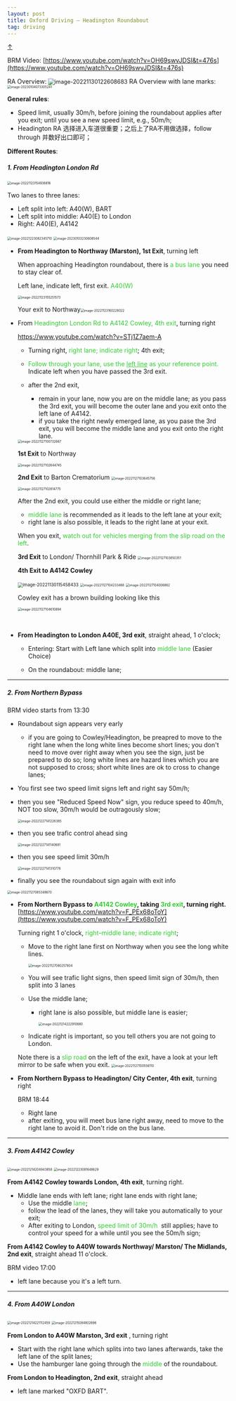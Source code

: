 ```yaml
---
layout: post
title: Oxford Driving – Headington Roundabout
tag: driving
---
```


<a class="top-link" href="#" id="js-top">↑</a>

BRM Video: [https://www.youtube.com/watch?v=OH69swvJDSI&t=476s](https://www.youtube.com/watch?v=OH69swvJDSI&t=476s)

RA Overview:
<img src="{{ site.baseurl}}/images/image-20221130122608683.png" alt="image-20221130122608683" style="zoom:90%;" />
RA Overview with lane marks:
<img src="{{ site.baseurl}}/images/image-20230104073305241.png" alt="image-20230104073305241" style="zoom:50%;" />

**General rules**:

-   Speed limit, usually 30m/h, before joining the roundabout applies after you exit; until you see a new speed limit, e.g., 50m/h;
-   Headington RA 选择进入车道很重要；之后上了RA不用做选择，follow through 并数好出口即可；



**Different Routes**:

##### **1. From Headington London Rd**

<img src="{{ site.baseurl}}/images/image-20221123154938816.png" alt="image-20221123154938816" style="zoom:50%;" />

Two lanes to three lanes:

-   Left split into left: A40(W), BART
-   Left split into middle: A40(E) to London 
-   Right: A40(E), A4142

<img src="{{ site.baseurl}}/images/image-20221223082345710.png" alt="image-20221223082345710" style="zoom:50%;" />

<img src="{{ site.baseurl}}/images/image-20230103230606544.png" alt="image-20230103230606544" style="zoom:50%;" />

- **From Headington to Northway (Marston), 1st Exit**, turning left

  When approaching Headington roundabout, there is <span style='color:#32CD32'>a bus lane</span> you need to stay clear of.

  Left lane, indicate left, first exit. <span style='color:#32CD32'>A40(W)</span>

  <img src="{{ site.baseurl}}/images/image-20221123155251573.png" alt="image-20221123155251573" style="zoom:50%;" />

  Your exit to Northway<img src="{{ site.baseurl}}/images/image-20221123160228022.png" alt="image-20221123160228022" style="zoom:50%;" />



- From <span style="color:#32CD32">Headington London Rd to A4142 Cowley, 4th exit</span>, turning right

  <https://www.youtube.com/watch?v=STj1Z7aem-A>

  -   Turning right, <span style="color:#32CD32">right lane; indicate right</span>; 4th exit;

  -   <span style="color:#32CD32">Follow through your lane, use the <u>left line</u> as your reference point.</span> Indicate left when you have passed the 3rd exit.
  -   after the 2nd exit, 
      -   remain in your lane, now you are on the middle lane; as you pass the 3rd exit, you will become the outer lane and you exit onto the left lane of A4142.
      -   if you take the right newly emerged lane, as you pase the 3rd exit, you will become the middle lane and you exit onto the right lane.

  <img src="{{ site.baseurl}}/images/image-20221127100732667.png" alt="image-20221127100732667" style="zoom:50%;" />

  **1st Exit** to Northway

  <img src="{{ site.baseurl}}/images/image-20221127102644745.png" alt="image-20221127102644745" style="zoom:50%;" />

  **2nd Exit** to Barton Crematorium
  <img src="{{ site.baseurl}}/images/image-20221127103645756.png" alt="image-20221127103645756" style="zoom:50%;" />

  <img src="{{ site.baseurl}}/images/image-20221127102814775.png" alt="image-20221127102814775" style="zoom:50%;" />


    After the 2nd exit, you could use either the middle or right lane;
    
    -   <span style="color:#32CD32">middle lane</span> is recommended as it leads to the left lane at your exit;
    -   right lane is also possible, it leads to the right lane at your exit.
    
    When you exit, <span style="color:#32CD32">watch out for vehicles merging from the slip road on the left</span>.
    
    **3rd Exit** to London/ Thornhill Park & Ride
    <img src="{{ site.baseurl}}/images/image-20221127103850351.png" alt="image-20221127103850351" style="zoom:50%;" />
    
    **4th Exit to A4142 Cowley**
    
    <img src="{{ site.baseurl}}/images/image-20221130115458433.png" alt="image-20221130115458433" style="zoom:70%;" />
    
    <img src="{{ site.baseurl}}/images/image-20221127104233468.png" alt="image-20221127104233468" style="zoom:50%;" />
    
    <img src="{{ site.baseurl}}/images/image-20221127104006862.png" alt="image-20221127104006862" style="zoom:50%;" />
    
    Cowley exit has a brown building looking like this
    
    <img src="{{ site.baseurl}}/images/image-20221127104610894.png" alt="image-20221127104610894" style="zoom:50%;" />


​    

- **From Headington to London A40E, 3rd exit**, straight ahead, 1 o'clock;

  - Entering: Start with Left lane which split into <span style='color:#32CD32'>middle lane</span> (Easier Choice)

  - On the roundabout: middle lane;

    

___

#####  **2. From Northern Bypass**

BRM video starts from 13:30

- Roundabout sign appears very early

  -   if you are going to Cowley/Headington, be preapred to move to the right lane when the long  white lines become short lines; you don't need to move over right away when you see the sign, just be prepared to do so; long white lines are hazard lines which you are not supposed to cross; short white lines are ok to cross to change lanes;

- You first see two speed limit signs left and right say 50m/h;

- then you see "Reduced Speed Now" sign, you reduce speed to 40m/h, NOT too slow, 30m/h would be outragously slow; 

  <img src="{{ site.baseurl}}/images/image-20221227141226385.png" alt="image-20221227141226385" style="zoom:50%;" />

- then you see trafic control ahead sing

  <img src="{{ site.baseurl}}/images/image-20221227141140681.png" alt="image-20221227141140681" style="zoom:50%;" />

- then you see speed limit 30m/h

  <img src="{{ site.baseurl}}/images/image-20221227141310778.png" alt="image-20221227141310778" style="zoom:50%;" />

- finally you see the roundabout sign again with exit info

<img src="{{ site.baseurl}}/images/image-20221127085348670.png" alt="image-20221127085348670" style="zoom:50%;" />

- **From Northern Bypass to <span style="color:#32CD32">A4142 Cowley</span>, taking <span style="color:#32CD32">3rd exit</span>, turning right.**
  [https://www.youtube.com/watch?v=F_PEx68oToY](https://www.youtube.com/watch?v=F_PEx68oToY)

  Turning right 1 o'clock, <span style="color:#32CD32">right–middle lane; indicate right</span>;

  - Move to the right lane first on Northway when you see the long white lines.

    <img src="{{ site.baseurl}}/images/image-20221127090257804.png" alt="image-20221127090257804" style="zoom:50%;" />

  - You will see trafic light signs, then speed limit sign of 30m/h, then split into 3 lanes

  - Use the middle lane; 

    - right lane is also possible, but middle lane is easier;

      <img src="{{ site.baseurl}}/images/image-20221214222910680.png" alt="image-20221214222910680" style="zoom:50%;" />

  - Indicate right is important, so you tell others you are not going to London.

  Note there is a <span style="color:#32CD32">slip road</span> on the left of the exit, have a look at your left mirror to be safe when you exit.
  <img src="{{ site.baseurl}}/images/image-20221127100556110.png" alt="image-20221127100556110" style="zoom:50%;" />



- **From Northern Bypass to Headington/ City Center, 4th exit**, turning right

  BRM 18:44

  -   Right lane
  -   after exiting, you will meet bus lane right away, need to move to the right lane to avoid it. Don't ride on the bus lane.



___

#####  **3. From A4142 Cowley**

<img src="{{ site.baseurl}}/images/image-20221214204943858.png" alt="image-20221214204943858" style="zoom:50%;" />

<img src="{{ site.baseurl}}/images/image-20221223081648629.png" alt="image-20221223081648629" style="zoom:50%;" />

**From A4142 Cowley towards London, 4th exit**, turning right.

-   Middle lane ends with left lane; right lane ends with right lane;
    -   Use the middle <span style="color:#32CD32">lane</span>;
    -   follow the lead of the lanes, they will take you automatically to your exit;
    -   After exiting to London, <span style="color:#32CD32">speed limit of 30m/h </span> still applies; have to control your speed for a while until you see the 50m/h sign;

**From A4142 Cowley to A40W towards Northway/ Marston/ The Midlands, 2nd exit**, straight ahead 11 o'clock.

BRM video 17:00

-   left lane because you it's a left turn.

___

##### **4. From A40W London**

<img src="{{ site.baseurl}}/images/image-20221214221112459.png" alt="image-20221214221112459" style="zoom:50%;" />

<img src="{{ site.baseurl}}/images/image-20221215084802696.png" alt="image-20221215084802696" style="zoom:50%;" />

**From London to A40W Marston, 3rd exit** , turning right

-   Start with the right lane which splits into two lanes afterwards, take the left lane of the split lanes;
-   Use the hamburger lane going through the <span style="color:#32CD32">middle</span> of the roundabout.

**From London to Headington, 2nd exit**, straight ahead

-   left lane marked "OXFD BART".




